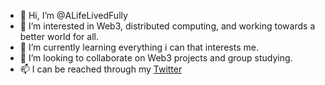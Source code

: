 - 👋 Hi, I’m @ALifeLivedFully
- 👀 I’m interested in Web3, distributed computing, and working towards a better world for all.
- 🌱 I’m currently learning everything i can that interests me.
- 💞️ I’m looking to collaborate on Web3 projects and group studying.
- 📫 I can be reached through my [Twitter](www.twitter.com)

<!---
ALifeLivedFully/ALifeLivedFully is a ✨ special ✨ repository because its `README.md` (this file) appears on your GitHub profile.
You can click the Preview link to take a look at your changes.
--->
